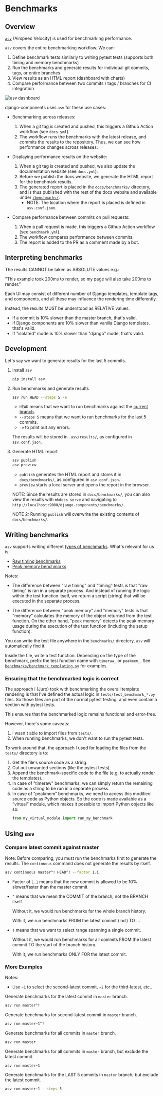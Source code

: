 # Benchmarks

## Overview

[`asv`](https://github.com/airspeed-velocity/) (Airspeed Velocity) is used for benchmarking performance.

`asv` covers the entire benchmarking workflow. We can:

1. Define benchmark tests similarly to writing pytest tests (supports both timing and memory benchmarks)
2. Run the benchmarks and generate results for individual git commits, tags, or entire branches
3. View results as an HTML report (dashboard with charts)
4. Compare performance between two commits / tags / branches for CI integration

![asv dashboard](./assets/asv_dashboard.png)

django-components uses `asv` for these use cases:

- Benchmarking across releases:

  1.  When a git tag is created and pushed, this triggers a Github Action workflow (see `docs.yml`).
  2.  The workflow runs the benchmarks with the latest release, and commits the results to the repository.
      Thus, we can see how performance changes across releases.

- Displaying performance results on the website:

  1.  When a git tag is created and pushed, we also update the documentation website (see `docs.yml`).
  2.  Before we publish the docs website, we generate the HTML report for the benchmark results.
  3.  The generated report is placed in the `docs/benchmarks/` directory, and is thus
      published with the rest of the docs website and available under [`/benchmarks/`](https://django-components.github.io/django-components/benchmarks).
      - NOTE: The location where the report is placed is defined in `asv.conf.json`.

- Compare performance between commits on pull requests:
  1. When a pull request is made, this triggers a Github Action workflow (see `benchmark.yml`).
  2. The workflow compares performance between commits.
  3. The report is added to the PR as a comment made by a bot.

## Interpreting benchmarks

The results CANNOT be taken as ABSOLUTE values e.g.:

"This example took 200ms to render, so my page will also take 200ms to render."

Each UI may consist of different number of Django templates, template tags, and components, and all these may influence the rendering time differently.

Instead, the results MUST be understood as RELATIVE values.

- If a commit is 10% slower than the master branch, that's valid.
- If Django components are 10% slower than vanilla Django templates, that's valid.
- If "isolated" mode is 10% slower than "django" mode, that's valid.

## Development

Let's say we want to generate results for the last 5 commits.

1. Install `asv`

   ```bash
   pip install asv
   ```

2. Run benchmarks and generate results

   ```bash
   asv run HEAD --steps 5 -e
   ```

   - `HEAD` means that we want to run benchmarks against the [current branch](https://stackoverflow.com/a/2304106/9788634).
   - `--steps 5` means that we want to run benchmarks for the last 5 commits.
   - `-e` to print out any errors.

   The results will be stored in `.asv/results/`, as configured in `asv.conf.json`.

3. Generate HTML report

   ```bash
   asv publish
   asv preview
   ```

   - `publish` generates the HTML report and stores it in `docs/benchmarks/`, as configured in `asv.conf.json`.
   - `preview` starts a local server and opens the report in the browser.

   NOTE: Since the results are stored in `docs/benchmarks/`, you can also view the results
   with `mkdocs serve` and navigating to `http://localhost:9000/django-components/benchmarks/`.

   NOTE 2: Running `publish` will overwrite the existing contents of `docs/benchmarks/`.

## Writing benchmarks

`asv` supports writing different [types of benchmarks](https://asv.readthedocs.io/en/latest/writing_benchmarks.html#benchmark-types). What's relevant for us is:

- [Raw timing benchmarks](https://asv.readthedocs.io/en/latest/writing_benchmarks.html#raw-timing-benchmarks)
- [Peak memory benchmarks](https://asv.readthedocs.io/en/latest/writing_benchmarks.html#peak-memory)

Notes:

- The difference between "raw timing" and "timing" tests is that "raw timing" is ran in a separate process.
  And instead of running the logic within the test function itself, we return a script (string)
  that will be executed in the separate process.

- The difference between "peak memory" and "memory" tests is that "memory" calculates the memory
  of the object returned from the test function. On the other hand, "peak memory" detects the
  peak memory usage during the execution of the test function (including the setup function).

You can write the test file anywhere in the `benchmarks/` directory, `asv` will automatically find it.

Inside the file, write a test function. Depending on the type of the benchmark,
prefix the test function name with `timeraw_` or `peakmem_`. See [`benchmarks/benchmark_templating.py`](benchmark_templating.py) for examples.

### Ensuring that the benchmarked logic is correct

The approach I (Juro) took with benchmarking the overall template rendering is that
I've defined the actual logic in `tests/test_benchmark_*.py` files. So those files
are part of the normal pytest testing, and even contain a section with pytest tests.

This ensures that the benchmarked logic remains functional and error-free.

However, there's some caveats:

1. I wasn't able to import files from `tests/`.
2. When running benchmarks, we don't want to run the pytest tests.

To work around that, the approach I used for loading the files from the `tests/` directory is to:

1. Get the file's source code as a string.
2. Cut out unwanted sections (like the pytest tests).
3. Append the benchmark-specific code to the file (e.g. to actually render the templates).
4. In case of "timeraw" benchmarks, we can simply return the remaining code as a string
   to be run in a separate process.
5. In case of "peakmem" benchmarks, we need to access this modified source code as Python objects.
   So the code is made available as a "virtual" module, which makes it possible to import Python objects like so:
   ```py
   from my_virtual_module import run_my_benchmark
   ```

## Using `asv`

### Compare latest commit against master

Note: Before comparing, you must run the benchmarks first to generate the results. The `continuous` command does not generate the results by itself.

```bash
asv continuous master^! HEAD^! --factor 1.1
```

- Factor of `1.1` means that the new commit is allowed to be 10% slower/faster than the master commit.

- `^` means that we mean the COMMIT of the branch, not the BRANCH itself.

  Without it, we would run benchmarks for the whole branch history.

  With it, we run benchmarks FROM the latest commit (incl) TO ...

- `!` means that we want to select range spanning a single commit.

  Without it, we would run benchmarks for all commits FROM the latest commit
  TO the start of the branch history.

  With it, we run benchmarks ONLY FOR the latest commit.

### More Examples

Notes:

- Use `~1` to select the second-latest commit, `~2` for the third-latest, etc..

Generate benchmarks for the latest commit in `master` branch.

```bash
asv run master^!
```

Generate benchmarks for second-latest commit in `master` branch.

```bash
asv run master~1^!
```

Generate benchmarks for all commits in `master` branch.

```bash
asv run master
```

Generate benchmarks for all commits in `master` branch, but exclude the latest commit.

```bash
asv run master~1
```

Generate benchmarks for the LAST 5 commits in `master` branch, but exclude the latest commit.

```bash
asv run master~1 --steps 5
```
